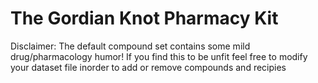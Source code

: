# The Gordian Knot Pharmacy Kit 

Disclaimer: The default compound set contains some mild drug/pharmacology humor! If you find this to be unfit feel free to modify your dataset file inorder to add or remove compounds and recipies 

